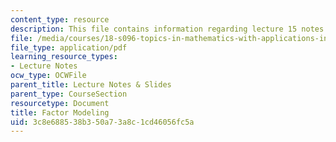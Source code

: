 ```yaml
---
content_type: resource
description: This file contains information regarding lecture 15 notes.
file: /media/courses/18-s096-topics-in-mathematics-with-applications-in-finance-fall-2013/3c8e688538b350a73a8c1cd46056fc5a_MIT18_S096F13_lecnote15.pdf
file_type: application/pdf
learning_resource_types:
- Lecture Notes
ocw_type: OCWFile
parent_title: Lecture Notes & Slides
parent_type: CourseSection
resourcetype: Document
title: Factor Modeling
uid: 3c8e6885-38b3-50a7-3a8c-1cd46056fc5a
---
```

